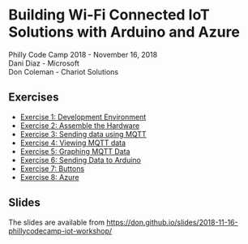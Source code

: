 # Building Wi-Fi Connected IoT Solutions with Arduino and Azure
Philly Code Camp 2018 - November 16, 2018 <br/>
Dani Diaz - Microsoft<br/>
Don Coleman - Chariot Solutions

## Exercises

* [Exercise 1: Development Environment](exercises/exercise1.md)
* [Exercise 2: Assemble the Hardware](exercises/exercise2.md)
* [Exercise 3: Sending data using MQTT](exercises/exercise3.md)
* [Exercise 4: Viewing MQTT data](exercises/exercise4.md)
* [Exercise 5: Graphing MQTT Data](exercises/exercise5.md)
* [Exercise 6: Sending Data to Arduino](exercises/exercise6.md)
* [Exercise 7: Buttons](exercises/exercise7.md)
* [Exercise 8: Azure](exercises/exercise8.md)

## Slides

The slides are available from https://don.github.io/slides/2018-11-16-phillycodecamp-iot-workshop/
